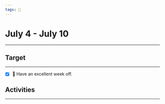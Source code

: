 ```yaml
---
tags: 📆
---
```


# July 4 - July 10
---


## Target
---

- [x] 🥇 Have an excellent week off.


## Activities
---
